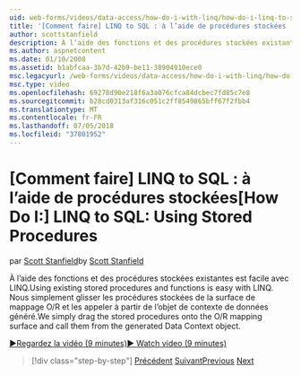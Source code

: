 ```yaml
---
uid: web-forms/videos/data-access/how-do-i-with-linq/how-do-i-linq-to-sql-using-stored-procedures
title: '[Comment faire] LINQ to SQL : à l’aide de procédures stockées | Microsoft Docs'
author: scottstanfield
description: À l’aide des fonctions et des procédures stockées existantes est facile avec LINQ. Nous simplement glisser les procédures stockées de la surface de mappage O/R et les appeler à partir de la ge...
ms.author: aspnetcontent
ms.date: 01/10/2008
ms.assetid: b1abfcaa-3b7d-42b9-be11-38904910ece0
msc.legacyurl: /web-forms/videos/data-access/how-do-i-with-linq/how-do-i-linq-to-sql-using-stored-procedures
msc.type: video
ms.openlocfilehash: 69278d90e218f6a3a076cfca84dcbec7fd85c7e8
ms.sourcegitcommit: b28cd0313af316c051c2ff8549865bff67f2fbb4
ms.translationtype: MT
ms.contentlocale: fr-FR
ms.lasthandoff: 07/05/2018
ms.locfileid: "37801952"
---
```

<a name="how-do-i-linq-to-sql-using-stored-procedures"></a><span data-ttu-id="0e772-104">[Comment faire] LINQ to SQL : à l’aide de procédures stockées</span><span class="sxs-lookup"><span data-stu-id="0e772-104">[How Do I:] LINQ to SQL: Using Stored Procedures</span></span>
====================
<span data-ttu-id="0e772-105">par [Scott Stanfield](https://github.com/scottstanfield)</span><span class="sxs-lookup"><span data-stu-id="0e772-105">by [Scott Stanfield](https://github.com/scottstanfield)</span></span>

<span data-ttu-id="0e772-106">À l’aide des fonctions et des procédures stockées existantes est facile avec LINQ.</span><span class="sxs-lookup"><span data-stu-id="0e772-106">Using existing stored procedures and functions is easy with LINQ.</span></span> <span data-ttu-id="0e772-107">Nous simplement glisser les procédures stockées de la surface de mappage O/R et les appeler à partir de l’objet de contexte de données généré.</span><span class="sxs-lookup"><span data-stu-id="0e772-107">We simply drag the stored procedures onto the O/R mapping surface and call them from the generated Data Context object.</span></span>

[<span data-ttu-id="0e772-108">&#9654;Regardez la vidéo (9 minutes)</span><span class="sxs-lookup"><span data-stu-id="0e772-108">&#9654; Watch video (9 minutes)</span></span>](https://channel9.msdn.com/Blogs/ASP-NET-Site-Videos/how-do-i-linq-to-sql-using-stored-procedures)

> [!div class="step-by-step"]
> <span data-ttu-id="0e772-109">[Précédent](how-do-i-linq-to-sql-custom-linqdatasource.md)
> [Suivant](how-do-i-linq-to-sql-updating-with-stored-procedures.md)</span><span class="sxs-lookup"><span data-stu-id="0e772-109">[Previous](how-do-i-linq-to-sql-custom-linqdatasource.md)
[Next](how-do-i-linq-to-sql-updating-with-stored-procedures.md)</span></span>
